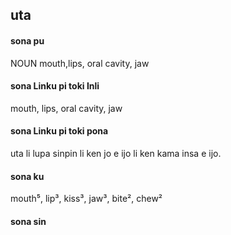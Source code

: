 ## uta

#### sona pu

NOUN mouth,lips, oral cavity, jaw

#### sona Linku pi toki Inli

mouth, lips, oral cavity, jaw

#### sona Linku pi toki pona

uta li lupa sinpin li ken jo e ijo li ken kama insa e ijo.

#### sona ku

mouth⁵, lip³, kiss³, jaw³, bite², chew²

#### sona sin

